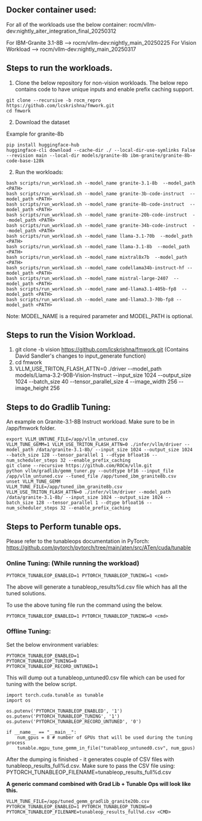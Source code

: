 ## Docker container used:

For all of the workloads use the below container:
rocm/vllm-dev:nightly_aiter_integration_final_20250312

For IBM-Granite 3.1-8B --> rocm/vllm-dev:nightly_main_20250225
For Vision Workload --> rocm/vllm-dev:nightly_main_20250317

## Steps to run the workloads.

1. Clone the below repository for non-vision workloads. 
The below repo contains code to have unique inputs and enable prefix caching support. 

```
git clone --recursive -b rocm_repro https://github.com/lcskrishna/fmwork.git
cd fmwork
```

2. Download the dataset

Example for granite-8b


```
pip install huggingface-hub
huggingface-cli download --cache-dir ./ --local-dir-use-symlinks False --revision main --local-dir models/granite-8b ibm-granite/granite-8b-code-base-128k
```

2. Run the workloads:

```
bash scripts/run_workload.sh --model_name granite-3.1-8b  --model_path <PATH>
bash scripts/run_workload.sh --model_name granite-3b-code-instruct  --model_path <PATH>
bash scripts/run_workload.sh --model_name granite-8b-code-instruct  --model_path <PATH>
bash scripts/run_workload.sh --model_name granite-20b-code-instruct  --model_path <PATH>
bash scripts/run_workload.sh --model_name granite-34b-code-instruct  --model_path <PATH>
bash scripts/run_workload.sh --model_name llama-3.1-70b  --model_path <PATH>
bash scripts/run_workload.sh --model_name llama-3.1-8b  --model_path <PATH>
bash scripts/run_workload.sh --model_name mixtral8x7b  --model_path <PATH>
bash scripts/run_workload.sh --model_name codellama34b-instruct-hf --model_path <PATH>
bash scripts/run_workload.sh --model_name mistral-large-2407  --model_path <PATH>
bash scripts/run_workload.sh --model_name amd-llama3.1-405b-fp8  --model_path <PATH>
bash scripts/run_workload.sh --model_name amd-llama3.3-70b-fp8 --model_path <PATH>
```

Note: MODEL_NAME is a required parameter and MODEL_PATH is optional.



## Steps to run the Vision Workload.

1. git clone -b vision https://github.com/lcskrishna/fmwork.git (Contains David Sandler's changes to input_generate function)
2. cd fmwork
3. VLLM_USE_TRITON_FLASH_ATTN=0 ./driver --model_path models/Llama-3.2-90B-Vision-Instruct --input_size 1024 --output_size 1024  --batch_size 40  --tensor_parallel_size 4  --image_width 256 --image_height 256 



## Steps to do Gradlib Tuning:

An example on Granite-3.1-8B Instruct workload. Make sure to be in /app/fmwork folder.

```
export VLLM_UNTUNE_FILE=/app/vllm_untuned.csv
VLLM_TUNE_GEMM=1 VLLM_USE_TRITON_FLASH_ATTN=0 ./infer/vllm/driver --model_path /data/granite-3.1-8b/ --input_size 1024 --output_size 1024 --batch_size 128 --tensor_parallel 1 --dtype bfloat16 --num_scheduler_steps 32 --enable_prefix_caching
git clone --recursive https://github.com/ROCm/vllm.git
python vllm/gradlib/gemm_tuner.py --outdtype bf16 --input_file /app/vllm_untuned.csv --tuned_file /app/tuned_ibm_granite8b.csv
unset VLLM_TUNE_GEMM
VLLM_TUNE_FILE=/app/tuned_ibm_granite8b.csv VLLM_USE_TRITON_FLASH_ATTN=0 ./infer/vllm/driver --model_path /data/granite-3.1-8b/ --input_size 1024 --output_size 1024 --batch_size 128 --tensor_parallel 1 --dtype bfloat16 --num_scheduler_steps 32 --enable_prefix_caching

```

## Steps to Perform tunable ops.

Please refer to the tunableops documentation in PyTorch:
https://github.com/pytorch/pytorch/tree/main/aten/src/ATen/cuda/tunable

### Online Tuning: (While running the workload)

```
PYTORCH_TUNABLEOP_ENABLED=1 PYTORCH_TUNABLEOP_TUNING=1 <cmd>
```

The above will generate a tunableop_results%d.csv file which has all the tuned solutions.

To use the above tuning file run the command using the below.

```
PYTORCH_TUNABLEOP_ENABLED=1 PYTORCH_TUNABLEOP_TUNING=0 <cmd>
```


### Offline Tuning:

Set the below environment variables:
```
PYTORCH_TUNABLEOP_ENABLED=1
PYTORCH_TUNABLEOP_TUNING=0
PYTORCH_TUNABLEOP_RECORD_UNTUNED=1
```

This will dump out a tunableop_untuned0.csv file which can be used for tuning with the below script. 

```
import torch.cuda.tunable as tunable
import os

os.putenv('PYTORCH_TUNABLEOP_ENABLED', '1')
os.putenv('PYTORCH_TUNABLEOP_TUNING', '1')
os.putenv('PYTORCH_TUNABLEOP_RECORD_UNTUNED', '0')

if __name__ == "__main__":
    num_gpus = 8 # number of GPUs that will be used during the tuning process
    tunable.mgpu_tune_gemm_in_file("tunableop_untuned0.csv", num_gpus)

```

After the dumping is finished - it generates couple of CSV files with tunableop_results_full%d.csv. 
Make sure to pass the CSV file using: PYTORCH_TUNABLEOP_FILENAME=tunableop_results_full%d.csv

**A generic command combined with Grad Lib + Tunable Ops will look like this.**

```
VLLM_TUNE_FILE=/app/tuned_gemm_gradlib_granite20b.csv PYTORCH_TUNABLEOP_ENABLED=1 PYTORCH_TUNABLEOP_TUNING=0 PYTORCH_TUNABLEOP_FILENAME=tunableop_results_full%d.csv <CMD>

```
